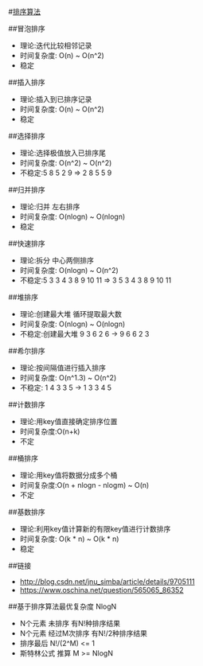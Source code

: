 #[排序算法](../code/sum_sort_algorithm.c)

##冒泡排序
* 理论:迭代比较相邻记录
* 时间复杂度: O(n) ~ O(n^2)
* 稳定

##插入排序
* 理论:插入到已排序记录
* 时间复杂度: O(n) ~ O(n^2)
* 稳定

##选择排序
* 理论:选择极值放入已排序尾
* 时间复杂度: O(n^2) ~ O(n^2)
* 不稳定:5 8 5 2 9 => 2 8 5 5 9

##归并排序
* 理论:归并 左右排序
* 时间复杂度: O(nlogn) ~ O(nlogn)
* 稳定

##快速排序
* 理论:拆分 中心两侧排序
* 时间复杂度: O(nlogn) ~ O(n^2)
* 不稳定:5 3 3 4 3 8 9 10 11 => 3 5 3 4 3 8 9 10 11

##堆排序
* 理论:创建最大堆 循环提取最大数
* 时间复杂度: O(nlogn) ~ O(nlogn)
* 不稳定:创建最大堆 9 3 6 2 6 -> 9 6 6 2 3

##希尔排序
* 理论:按间隔值进行插入排序
* 时间复杂度: O(n^1.3) ~ O(n^2)
* 不稳定: 1 4 3 3 5 -> 1 3 3 4 5

##计数排序
* 理论:用key值直接确定排序位置
* 时间复杂度:O(n+k)
* 不定

##桶排序
* 理论:用key值将数据分成多个桶
* 时间复杂度:O(n + nlogn - nlogm) ~ O(n)
* 不定

##基数排序
* 理论:利用key值计算新的有限key值进行计数排序
* 时间复杂度: O(k * n) ~ O(k * n)
* 稳定

##链接
* http://blog.csdn.net/jnu_simba/article/details/9705111
* https://www.oschina.net/question/565065_86352

##基于排序算法最优复杂度 NlogN
* N个元素 未排序 有N!种排序结果
* N个元素 经过M次排序 有N!/2种排序结果
* 排序最后 N!/(2^M) <= 1
* 斯特林公式 推算 M >= NlogN

